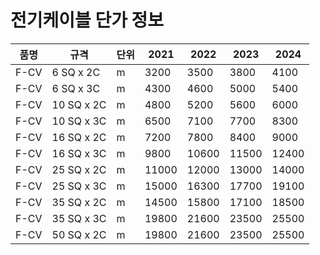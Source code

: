 ﻿# 전기케이블 단가 정보

| 품명 | 규격 | 단위 | 2021 | 2022 | 2023 | 2024 |
|---|---|---|---|---|---|---|
| F-CV | 6 SQ x 2C | m | 3200 | 3500 | 3800 | 4100 |
| F-CV | 6 SQ x 3C | m | 4300 | 4600 | 5000 | 5400 |
| F-CV | 10 SQ x 2C | m | 4800 | 5200 | 5600 | 6000 |
| F-CV | 10 SQ x 3C | m | 6500 | 7100 | 7700 | 8300 |
| F-CV | 16 SQ x 2C | m | 7200 | 7800 | 8400 | 9000 |
| F-CV | 16 SQ x 3C | m | 9800 | 10600 | 11500 | 12400 |
| F-CV | 25 SQ x 2C | m | 11000 | 12000 | 13000 | 14000 |
| F-CV | 25 SQ x 3C | m | 15000 | 16300 | 17700 | 19100 |
| F-CV | 35 SQ x 2C | m | 14500 | 15800 | 17100 | 18500 |
| F-CV | 35 SQ x 3C | m | 19800 | 21600 | 23500 | 25500 |
| F-CV | 50 SQ x 2C | m | 19800 | 21600 | 23500 | 25500 |
